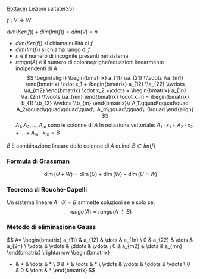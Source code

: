 [Bottacin](https://www.youtube.com/watch?v=mGQN95Bxxl8&list=PLhEwqlL10MqMSHePf3Kn4T8AaR0ItUUer&index=1)
Lezioni saltate(35)

$f:V \rightarrow W$ 


$dim(Ker(f)) + dim(Im(f)) = dim(V) = n$
- $dim(Ker(f))$ si chiama nullità di $f$
- $dim(Im(f))$ si chiama rango di $f$
- $n$ è il numero di incognite presenti nel sistema
- $rango(A)$ è il numero di colonne/righe/equazioni linearmente indipendenti di $A$
$$
\begin{align}
\begin{bmatrix}
a_{11} \\a_{21} \\\vdots \\a_{m1}
\end{bmatrix} \cdot x_1 +
\begin{bmatrix}
a_{12} \\a_{22} \\\vdots \\a_{m2}
\end{bmatrix} \cdot x_2 +\cdots +
\begin{bmatrix}
a_{1n} \\a_{2n} \\\vdots \\a_{mn}
\end{bmatrix} \cdot x_m =
\begin{bmatrix}
b_{1} \\b_{2} \\\vdots \\b_{m}
\end{bmatrix}\\
A_1\qquad\qquad\quad A_2\qquad\qquad\qquad\quad\: A_m\qquad\qquad\: B\quad
\end{align}
$$ $A_1,A_2,...,A_m$ sono le colonne di $A$
In notazione vettoriale: $A_1\cdot x_1+A_2\cdot x_2+\dots+A_m\cdot x_m = B$ 

$B$ è combinazione lineare delle colonne di $A$ quindi $B\in Im(f)$
### Formula di Grassman
$$
\dim(U + W) = \dim(U) + \dim(W) - \dim(U \cap W)
$$

### Teorema di Rouché-Capelli
Un sistema lineare $A\cdots X= B$ ammette soluzioni se e solo se:
$$rango(A) = rango (A\:\vdots \: B)$$

### Metodo di eliminazione Gauss
$$
A=
\begin{bmatrix}
a_{11} & a_{12} & \dots & a_{1n} \\
0 & a_{22} & \dots & a_{2n} \\
\vdots & \vdots & \ddots & \vdots \\
0 & a_{m2} & \dots & a_{mn}
\end{bmatrix} 
\rightarrow
\begin{bmatrix}
* & * & \dots & * \\
0 & * & \dots & * \\
\vdots & \vdots & \ddots & \vdots \\
0 & 0 & \dots & *
\end{bmatrix} 
$$
